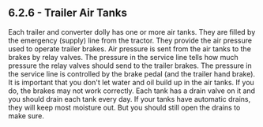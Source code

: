 ## 6.2.6 - Trailer Air Tanks
Each trailer and converter dolly has one or more air tanks. They are filled by the emergency (supply) line from the tractor. They provide the air pressure used to operate trailer brakes. Air pressure is sent from the air tanks to the brakes by relay valves.
The pressure in the service line tells how much pressure the relay valves should send to the trailer brakes. The pressure in the service line is controlled by the brake pedal (and the trailer hand brake).
It is important that you don't let water and oil build up in the air tanks. If you do, the brakes may not work correctly. Each tank has a drain valve on it and you should drain each tank every day. If your tanks have automatic drains, they will keep most moisture out. But you should still open the drains to make sure.
